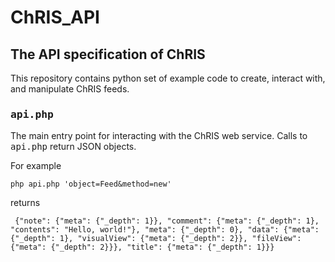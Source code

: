 # ChRIS_API

## The API specification of ChRIS

This repository contains python set of example code to create, interact with, and manipulate ChRIS feeds.

### <tt>api.php</tt>

The main entry point for interacting with the ChRIS web service. Calls to <tt>api.php</tt> return JSON objects.

For example

````
php api.php 'object=Feed&method=new'
````

returns

````
 {"note": {"meta": {"_depth": 1}}, "comment": {"meta": {"_depth": 1}, "contents": "Hello, world!"}, "meta": {"_depth": 0}, "data": {"meta": {"_depth": 1}, "visualView": {"meta": {"_depth": 2}}, "fileView": {"meta": {"_depth": 2}}}, "title": {"meta": {"_depth": 1}}}
````


